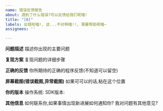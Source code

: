 ```yaml
---
name: 错误反馈报告
about: 遇到了什么错误?可以反馈给我们呢喵!
title: "[B]"
labels: 出错啦喵!, 这...不对啊喵!!, 需要帮助呢喵~
assignees: ''

---
```


**问题描述**
描述你出现的主要问题

**复现方案**
复现问题的详细步骤

**正确的反馈**
你所期待的正确的程序反馈(不知道可以留空)

**屏幕截图(错误截图,异常截图)**
如果可可以的话,粘在这个位置

**你的版本**
操作系统:
SDK版本:

**其他信息**
如何联系你,如果事情出现新进展如何通知你?
我对问题有其他意见?
